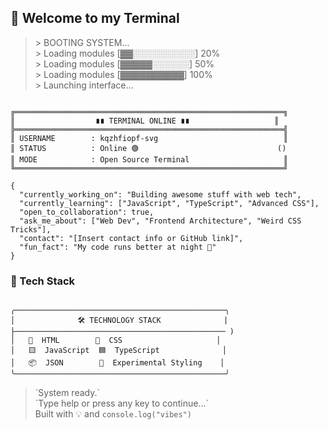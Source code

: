 <h2>🧬 Welcome to my Terminal</h2>

<blockquote>
  <p>&gt; BOOTING SYSTEM...<br>
  &gt; Loading modules [▓▓░░░░░░░░░░] 20%<br>
  &gt; Loading modules [▓▓▓▓▓░░░░░░] 50%<br>
  &gt; Loading modules [▓▓▓▓▓▓▓▓▓▓] 100%<br>
  &gt; Launching interface...</p>
</blockquote>

<pre><code>
╔════════════════════════════════════════════════════════════╗
║                  ∎∎ TERMINAL ONLINE ∎∎                   ║
╠════════════════════════════════════════════════════════════╣
║ USERNAME        : kqzhfiopf-svg                            ║
║ STATUS          : Online 🟢                               ()
║ MODE            : Open Source Terminal                     ║
╚════════════════════════════════════════════════════════════╝
</code></pre>

<pre><code>{
  "currently_working_on": "Building awesome stuff with web tech",
  "currently_learning": ["JavaScript", "TypeScript", "Advanced CSS"],
  "open_to_collaboration": true,
  "ask_me_about": ["Web Dev", "Frontend Architecture", "Weird CSS Tricks"],
  "contact": "[Insert contact info or GitHub link]",
  "fun_fact": "My code runs better at night 🌙"
}</code></pre>

<h3>🧰 Tech Stack</h3>

<pre class="stack-box"><code>
╭───────────────────────────────────────────────╮
│              🛠️ TECHNOLOGY STACK              |
├─────────────────────────────────────────────── )
│   📄  HTML        🎨  CSS                     │
│   🟨  JavaScript  🟦  TypeScript              │
│   📦  JSON        🧠  Experimental Styling    │
╰───────────────────────────────────────────────╯
</code></pre>

<blockquote>
  <p>`System ready.`<br>
  `Type help or press any key to continue...`<br>
  Built with 💡 and <code>console.log("vibes")</code></p>
</blockquote>

</body>
</html>
